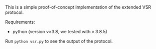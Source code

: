 This is a simple proof-of-concept implementation of the extended VSR protocol.

Requirements:
- python (version v>3.8, we tested with v 3.8.5)

Run `python vsr.py` to see the output of the protocol.
